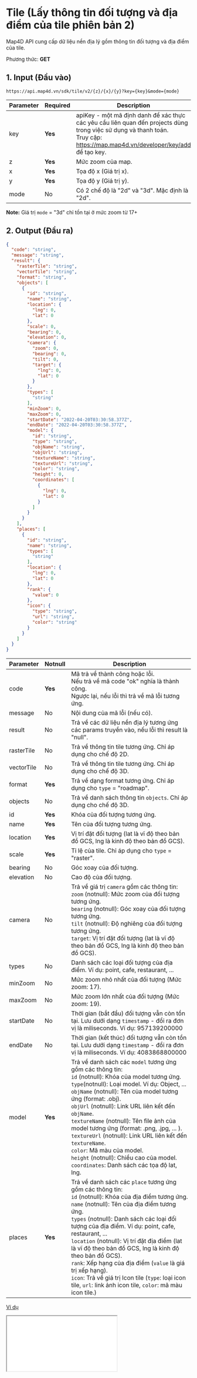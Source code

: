 #  Tile (Lấy thông tin đối tượng và địa điểm của tile phiên bản 2)
Map4D API cung cấp dữ liệu nền địa lý gồm thông tin đối tượng và địa điểm của tile.

Phương thức: **GET**
## 1. Input (Đầu vào)
```
https://api.map4d.vn/sdk/tile/v2/{z}/{x}/{y}?key={key}&mode={mode}
```
| Parameter | Required | Description                                                                                                                                                                       |
|-----------|----------|-----------------------------------------------------------------------------------------------------------------------------------------------------------------------------------|
| key       | **Yes**  | apiKey - một mã định danh để xác thực các yêu cầu liên quan đến projects dùng trong việc sử dụng và thanh toán. <br>Truy cập: https://map.map4d.vn/developer/key/add để tạo key. |
| z         | **Yes**  | Mức zoom của map.                                                                                                                                                                 |
| x         | **Yes**  | Tọa độ x (Giá trị x).                                                                                                                                                             |
| y         | **Yes**  | Tọa độ y (Giá trị y).                                                                                                                                                             |
| mode      | No       | Có 2 chế độ là "2d" và "3d". Mặc định là "2d".                                                                                                                                    |

**Note:** Giá trị `mode` = "3d" chỉ tồn tại ở mức zoom từ 17+
## 2. Output (Đầu ra)
```json
{
  "code": "string",
  "message": "string",
  "result": {
    "rasterTile": "string",
    "vectorTile": "string",
    "format": "string",
    "objects": [
      {
        "id": "string",
        "name": "string",
        "location": {
          "lng": 0,
          "lat": 0
        },
        "scale": 0,
        "bearing": 0,
        "elevation": 0,
        "camera": {
          "zoom": 0,
          "bearing": 0,
          "tilt": 0,
          "target": {
            "lng": 0,
            "lat": 0
          }
        },
        "types": [
          "string"
        ],
        "minZoom": 0,
        "maxZoom": 0,
        "startDate": "2022-04-20T03:30:58.377Z",
        "endDate": "2022-04-20T03:30:58.377Z",
        "model": {
          "id": "string",
          "type": "string",
          "objName": "string",
          "objUrl": "string",
          "textureName": "string",
          "textureUrl": "string",
          "color": "string",
          "height": 0,
          "coordinates": [
            {
              "lng": 0,
              "lat": 0
            }
          ]
        }
      }
    ],
    "places": [
      {
        "id": "string",
        "name": "string",
        "types": [
          "string"
        ],
        "location": {
          "lng": 0,
          "lat": 0
        },
        "rank": {
          "value": 0
        },
        "icon": {
          "type": "string",
          "url": "string",
          "color": "string"
        }
      }
    ]
  }
}
```
| Parameter  | Notnull | Description                                                                                                                                                                                                                                                                                                                                                                                                                                                                                                                                                                     |
|------------|---------|---------------------------------------------------------------------------------------------------------------------------------------------------------------------------------------------------------------------------------------------------------------------------------------------------------------------------------------------------------------------------------------------------------------------------------------------------------------------------------------------------------------------------------------------------------------------------------|
| code       | **Yes** | Mã trả về thành công hoặc lỗi.<br>Nếu trả về mã code "ok" nghĩa là thành công.<br>Ngược lại, nếu lỗi thì trả về mã lỗi tương ứng.                                                                                                                                                                                                                                                                                                                                                                                                                                               |
| message    | No      | Nội dung của mã lỗi (nếu có).                                                                                                                                                                                                                                                                                                                                                                                                                                                                                                                                                   |
| result     | No      | Trả về các dữ liệu nền địa lý tương ứng các params truyền vào, nếu lỗi thì result là "null".                                                                                                                                                                                                                                                                                                                                                                                                                              |
| rasterTile | No      | Trả về thông tin tile tương ứng. Chỉ áp dụng cho chế độ 2D.                                                                                                                                                                                                                                                                                                                                                                                                                                                                                           |
| vectorTile | No      | Trả về thông tin tile tương ứng. Chỉ áp dụng cho chế độ 3D.                                                                                                                                                                                                                                                                                                                                                                                                                                                                                           |
| format     | **Yes** | Trả về dạng format tương ứng. Chỉ áp dụng cho `type` = "roadmap".                                                                                                                                                                                                                                                                                                                                                                                                                                                                                              |
| objects    | No      | Trả về danh sách thông tin `objects`. Chỉ áp dụng cho chế độ 3D.                                                                                                                                                                                                                                                                                                                                                                                                                                                                                                                |
| id         | **Yes** | Khóa của đối tượng tương ứng.                                                                                                                                                                                                                                                                                                                                                                                                                                                                                                                                                   |
| name       | **Yes** | Tên của đối tượng tương ứng.                                                                                                                                                                                                                                                                                                                                                                                                                                                                                                                                                    |
| location   | **Yes** | Vị trí đặt đối tượng (lat là vĩ độ theo bản đồ GCS, lng là kinh độ theo bản đồ GCS).                                                                                                                                                                                                                                                                                                                                                                                                                                                                                            |
| scale      | **Yes** | Tỉ lệ của tile. Chỉ áp dụng cho `type` = "raster".                                                                                                                                                                                                                                                                                                                                                                                                                                                                                                                              |
| bearing    | No      | Góc xoay của đối tượng.                                                                                                                                                                                                                                                                                                                                                                                                                                                                                                                                                         |
| elevation  | No      | Cao độ của đối tượng.                                                                                                                                                                                                                                                                                                                                                                                                                                                                                                                                                           |
| camera     | No      | Trả về giá trị `camera` gồm các thông tin: <br> `zoom` (notnull): Mức zoom của đối tượng tương ứng.<br> `bearing` (notnull): Góc xoay của đối tượng tương ứng.<br> `tilt` (notnull): Độ nghiêng của đối tượng tương ứng.<br> `target`: Vị trí đặt đối tượng (lat là vĩ độ theo bản đồ GCS, lng là kinh độ theo bản đồ GCS).                                                                                                                                                                                                                                                     |
| types      | No      | Danh sách các loại đối tượng của địa điểm. Ví dụ: point, cafe, restaurant, ...                                                                                                                                                                                                                                                                                                                                                                                                                                                                                                  |
| minZoom    | No      | Mức zoom nhỏ nhất của đối tượng (Mức zoom: 17).                                                                                                                                                                                                                                                                                                                                                                                                                                                                                                                                 |
| maxZoom    | No      | Mức zoom lớn nhất của đối tượng (Mức zoom: 19).                                                                                                                                                                                                                                                                                                                                                                                                                                                                                                                                 |
| startDate  | No      | Thời gian (bắt đầu) đối tượng vẫn còn tồn tại. Lưu dưới dạng `timestamp` - đổi ra đơn vị là miliseconds. Ví dụ: 957139200000                                                                                                                                                                                                                                                                                                                                                                                                                                                    |
| endDate    | No      | Thời gian (kết thúc) đối tượng vẫn còn tồn tại. Lưu dưới dạng `timestamp` - đổi ra đơn vị là miliseconds. Ví dụ: 4083868800000                                                                                                                                                                                                                                                                                                                                                                                                                                                  |
| model      | **Yes** | Trả về danh sách các `model` tương ứng gồm các thông tin: <br> `id` (notnull): Khóa của model tương ứng.<br> `type`(notnull): Loại model. Ví dụ: Object, ...<br> `objName` (notnull): Tên của model tương ứng (format: .obj).<br> `objUrl` (notnull): Link URL liên kết đến `objName`.<br> `textureName` (notnull): Tên file ảnh của model tương ứng (format: .png, .jpg, ... ).<br> `textureUrl` (notnull): Link URL liên kết đến `textureName`.<br> `color`: Mã màu của model.<br> `height` (notnull): Chiều cao của model.<br> `coordinates`: Danh sách các tọa độ lat, lng. |
| places     | **Yes** | Trả về danh sách các `place` tương ứng gồm các thông tin: <br> `id` (notnull): Khóa của địa điểm tương ứng.<br> `name` (notnull): Tên của địa điểm tương ứng.<br> `types` (notnull): Danh sách các loại đối tượng của địa điểm. Ví dụ: point, cafe, restaurant, ...<br> `location` (notnull): Vị trí đặt địa điểm (lat là vĩ độ theo bản đồ GCS, lng là kinh độ theo bản đồ GCS).<br> `rank`: Xếp hạng của địa điểm (`value` là giá trị xếp hạng).<br> `icon`: Trả về giá trị Icon tile (`type`: loại icon tile, `url`: link ảnh icon tile, `color`: mã màu icon tile.)         |
[Ví dụ](./examples/v1.0/tile.html)
<iframe src="./examples/v1.0/tile.html"> </iframe>
